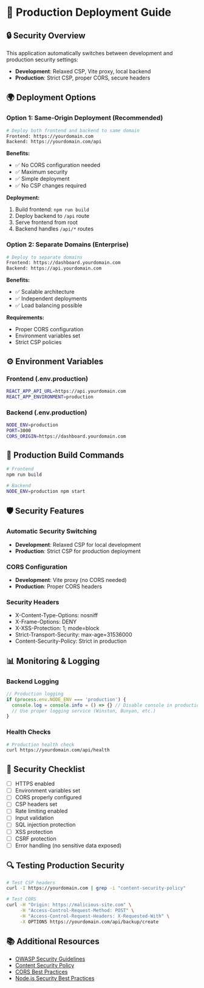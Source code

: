 # 🚀 Production Deployment Guide

## **🔒 Security Overview**

This application automatically switches between development and production security settings:

- **Development**: Relaxed CSP, Vite proxy, local backend
- **Production**: Strict CSP, proper CORS, secure headers

## **🌍 Deployment Options**

### **Option 1: Same-Origin Deployment (Recommended)**
```bash
# Deploy both frontend and backend to same domain
Frontend: https://yourdomain.com
Backend: https://yourdomain.com/api
```

**Benefits:**
- ✅ No CORS configuration needed
- ✅ Maximum security
- ✅ Simple deployment
- ✅ No CSP changes required

**Deployment:**
1. Build frontend: `npm run build`
2. Deploy backend to `/api` route
3. Serve frontend from root
4. Backend handles `/api/*` routes

### **Option 2: Separate Domains (Enterprise)**
```bash
# Deploy to separate domains
Frontend: https://dashboard.yourdomain.com
Backend: https://api.yourdomain.com
```

**Benefits:**
- ✅ Scalable architecture
- ✅ Independent deployments
- ✅ Load balancing possible

**Requirements:**
- Proper CORS configuration
- Environment variables set
- Strict CSP policies

## **⚙️ Environment Variables**

### **Frontend (.env.production)**
```bash
REACT_APP_API_URL=https://api.yourdomain.com
REACT_APP_ENVIRONMENT=production
```

### **Backend (.env.production)**
```bash
NODE_ENV=production
PORT=3000
CORS_ORIGIN=https://dashboard.yourdomain.com
```

## **🔧 Production Build Commands**

```bash
# Frontend
npm run build

# Backend
NODE_ENV=production npm start
```

## **🛡️ Security Features**

### **Automatic Security Switching**
- **Development**: Relaxed CSP for local development
- **Production**: Strict CSP for production deployment

### **CORS Configuration**
- **Development**: Vite proxy (no CORS needed)
- **Production**: Proper CORS headers

### **Security Headers**
- X-Content-Type-Options: nosniff
- X-Frame-Options: DENY
- X-XSS-Protection: 1; mode=block
- Strict-Transport-Security: max-age=31536000
- Content-Security-Policy: Strict in production

## **📊 Monitoring & Logging**

### **Backend Logging**
```javascript
// Production logging
if (process.env.NODE_ENV === 'production') {
  console.log = console.info = () => {} // Disable console in production
  // Use proper logging service (Winston, Bunyan, etc.)
}
```

### **Health Checks**
```bash
# Production health check
curl https://yourdomain.com/api/health
```

## **🚨 Security Checklist**

- [ ] HTTPS enabled
- [ ] Environment variables set
- [ ] CORS properly configured
- [ ] CSP headers set
- [ ] Rate limiting enabled
- [ ] Input validation
- [ ] SQL injection protection
- [ ] XSS protection
- [ ] CSRF protection
- [ ] Error handling (no sensitive data exposed)

## **🔍 Testing Production Security**

```bash
# Test CSP headers
curl -I https://yourdomain.com | grep -i "content-security-policy"

# Test CORS
curl -H "Origin: https://malicious-site.com" \
     -H "Access-Control-Request-Method: POST" \
     -H "Access-Control-Request-Headers: X-Requested-With" \
     -X OPTIONS https://yourdomain.com/api/backup/create
```

## **📚 Additional Resources**

- [OWASP Security Guidelines](https://owasp.org/www-project-top-ten/)
- [Content Security Policy](https://developer.mozilla.org/en-US/docs/Web/HTTP/CSP)
- [CORS Best Practices](https://developer.mozilla.org/en-US/docs/Web/HTTP/CORS)
- [Node.js Security Best Practices](https://nodejs.org/en/docs/guides/security/)
